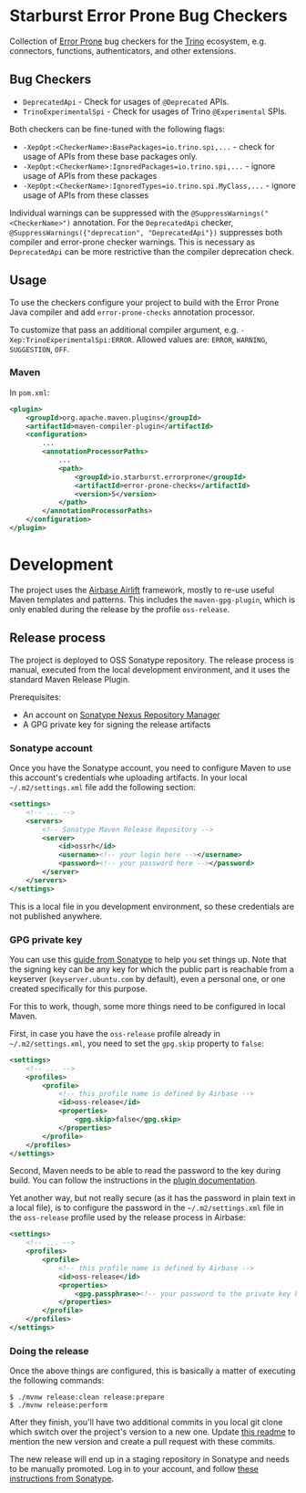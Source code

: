 # Starburst Error Prone Bug Checkers

Collection of [Error Prone](https://github.com/google/error-prone) bug checkers for the
[Trino](https://trino.io/) ecosystem, e.g. connectors, functions, authenticators, and other
extensions.

## Bug Checkers

* `DeprecatedApi` - Check for usages of `@Deprecated` APIs.
* `TrinoExperimentalSpi` - Check for usages of Trino `@Experimental` SPIs.

Both checkers can be fine-tuned with the following flags:

* `-XepOpt:<CheckerName>:BasePackages=io.trino.spi,...` - check for usage of APIs from these base
  packages only.
* `-XepOpt:<CheckerName>:IgnoredPackages=io.trino.spi,...` - ignore usage of APIs from these
  packages
* `-XepOpt:<CheckerName>:IgnoredTypes=io.trino.spi.MyClass,...` - ignore usage of APIs from these
  classes

Individual warnings can be suppressed with the `@SuppressWarnings("<CheckerName>")` annotation. For
the `DeprecatedApi` checker, `@SuppressWarnings({"deprecation", "DeprecatedApi"})` suppresses both
compiler and error-prone checker warnings. This is necessary as `DeprecatedApi` can be more
restrictive than the compiler deprecation check.

## Usage

To use the checkers configure your project to build with the Error Prone Java compiler and add
`error-prone-checks` annotation processor.

To customize that pass an additional compiler argument, e.g. `-Xep:TrinoExperimentalSpi:ERROR`.
Allowed values are: `ERROR`, `WARNING`, `SUGGESTION`, `OFF`.

### Maven

In `pom.xml`:

```xml
<plugin>
    <groupId>org.apache.maven.plugins</groupId>
    <artifactId>maven-compiler-plugin</artifactId>
    <configuration>
        ...
        <annotationProcessorPaths>
            ...
            <path>
                <groupId>io.starburst.errorprone</groupId>
                <artifactId>error-prone-checks</artifactId>
                <version>5</version>
            </path>
        </annotationProcessorPaths>
    </configuration>
</plugin>
```

# Development

The project uses the [Airbase Airlift](https://github.com/airlift/airbase/) framework, mostly to re-use useful Maven
templates and patterns. This includes the `maven-gpg-plugin`, which is only enabled during the release by the profile
`oss-release`.

## Release process

The project is deployed to OSS Sonatype repository. The release process is manual, executed from the local development
environment, and it uses the standard Maven Release Plugin.

Prerequisites:

* An account on [Sonatype Nexus Repository Manager](https://oss.sonatype.org/)
* A GPG private key for signing the release artifacts

### Sonatype account

Once you have the Sonatype account, you need to configure Maven to use this account's credentials whe uploading
artifacts. In your local `~/.m2/settings.xml` file add the following section:

```xml
<settings>
    <!-- ... -->
    <servers>
        <!-- Sonatype Maven Release Repository -->
        <server>
            <id>ossrh</id>
            <username><!-- your login here --></username>
            <password><!-- your password here --></password>
        </server>
    </servers>
</settings>
```

This is a local file in you development environment, so these credentials are not published anywhere.

### GPG private key

You can use this [guide from Sonatype](https://central.sonatype.org/publish/requirements/gpg/) to help you set things
up. Note that the signing key can be any key for which the public part is reachable from a keyserver
(`keyserver.ubuntu.com` by default), even a personal one, or one created specifically for this purpose.

For this to work, though, some more things need to be configured in local Maven.

First, in case you have the `oss-release` profile already in `~/.m2/settings.xml`, you need to set the `gpg.skip`
property to `false`:

```xml
<settings>
    <!-- ... -->
    <profiles>
        <profile>
            <!-- this profile name is defined by Airbase -->
            <id>oss-release</id>
            <properties>
                <gpg.skip>false</gpg.skip>
            </properties>
        </profile>
    </profiles>
</settings>
```

Second, Maven needs to be able to read the password to the key during build. You can follow the instructions in the
[plugin documentation](https://maven.apache.org/plugins/maven-gpg-plugin/usage.html).

Yet another way, but not really secure (as it has the password in plain text in a local file), is to configure the
password in the `~/.m2/settings.xml` file in the `oss-release` profile used by the release process in Airbase:

```xml
<settings>
    <!-- ... -->
    <profiles>
        <profile>
            <!-- this profile name is defined by Airbase -->
            <id>oss-release</id>
            <properties>
                <gpg.passphrase><!-- your password to the private key here --></gpg.passphrase>
            </properties>
        </profile>
    </profiles>
</settings>
```

### Doing the release

Once the above things are configured, this is basically a matter of executing the following commands:

```shell
$ ./mvnw release:clean release:prepare
$ ./mvnw release:perform
```

After they finish, you'll have two additional commits in you local git clone which switch over the project's version to
a new one. Update [this readme](#maven) to mention the new version and create a pull request with these commits.

The new release will end up in a staging repository in Sonatype and needs to be manually promoted. Log in to your
account, and follow [these instructions from Sonatype](https://central.sonatype.org/publish/release/).
